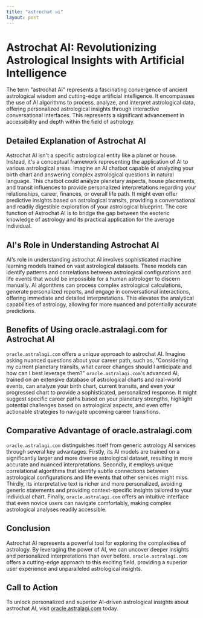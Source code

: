 ```yaml
---
title: "astrochat ai"
layout: post
---
```


# Astrochat AI: Revolutionizing Astrological Insights with Artificial Intelligence

The term "astrochat AI" represents a fascinating convergence of ancient astrological wisdom and cutting-edge artificial intelligence.  It encompasses the use of AI algorithms to process, analyze, and interpret astrological data, offering personalized astrological insights through interactive conversational interfaces.  This represents a significant advancement in accessibility and depth within the field of astrology.

## Detailed Explanation of Astrochat AI

Astrochat AI isn't a specific astrological entity like a planet or house. Instead, it's a conceptual framework representing the application of AI to various astrological areas.  Imagine an AI chatbot capable of analyzing your birth chart and answering complex astrological questions in natural language.  This chatbot could analyze planetary aspects, house placements, and transit influences to provide personalized interpretations regarding your relationships, career, finances, or overall life path.  It might even offer predictive insights based on astrological transits, providing a conversational and readily digestible exploration of your astrological blueprint. The core function of Astrochat AI is to bridge the gap between the esoteric knowledge of astrology and its practical application for the average individual.


## AI's Role in Understanding Astrochat AI

AI's role in understanding astrochat AI involves sophisticated machine learning models trained on vast astrological datasets. These models can identify patterns and correlations between astrological configurations and life events that would be impossible for a human astrologer to discern manually. AI algorithms can process complex astrological calculations, generate personalized reports, and engage in conversational interactions, offering immediate and detailed interpretations. This elevates the analytical capabilities of astrology, allowing for more nuanced and potentially accurate predictions.


## Benefits of Using oracle.astralagi.com for Astrochat AI

`oracle.astralagi.com` offers a unique approach to astrochat AI.  Imagine asking nuanced questions about your career path, such as, "Considering my current planetary transits, what career changes should I anticipate and how can I best leverage them?"  `oracle.astralagi.com`'s advanced AI, trained on an extensive database of astrological charts and real-world events, can analyze your birth chart, current transits, and even your progressed chart to provide a sophisticated, personalized response.  It might suggest specific career paths based on your planetary strengths, highlight potential challenges based on astrological aspects, and even offer actionable strategies to navigate upcoming career transitions.


## Comparative Advantage of oracle.astralagi.com

`oracle.astralagi.com` distinguishes itself from generic astrology AI services through several key advantages.  Firstly, its AI models are trained on a significantly larger and more diverse astrological dataset, resulting in more accurate and nuanced interpretations.  Secondly, it employs unique correlational algorithms that identify subtle connections between astrological configurations and life events that other services might miss.  Thirdly, its interpretative text is richer and more personalized, avoiding generic statements and providing context-specific insights tailored to your individual chart.  Finally,  `oracle.astralagi.com` offers an intuitive interface that even novice users can navigate comfortably, making complex astrological analyses readily accessible.


## Conclusion

Astrochat AI represents a powerful tool for exploring the complexities of astrology.  By leveraging the power of AI,  we can uncover deeper insights and personalized interpretations than ever before.  `oracle.astralagi.com` offers a cutting-edge approach to this exciting field, providing a superior user experience and unparalleled astrological insights.

## Call to Action

To unlock personalized and superior AI-driven astrological insights about astrochat AI, visit [oracle.astralagi.com](https://oracle.astralagi.com) today.